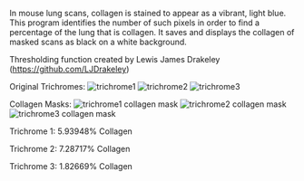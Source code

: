 In mouse lung scans, collagen is stained to appear as a vibrant, light blue. 
This program identifies the number of such pixels in order to find a percentage of the lung that is collagen. 
It saves and displays the collagen of masked scans as black on a white background.

Thresholding function created by Lewis James Drakeley (https://github.com/LJDrakeley)

Original Trichromes:
![trichrome1](https://github.com/user-attachments/assets/0769fff3-c4f4-49b4-9aba-6e0684cfe689)
![trichrome2](https://github.com/user-attachments/assets/5f570461-8381-496a-b492-d9ef2065e96a)
![trichrome3](https://github.com/user-attachments/assets/b6f9671a-cedf-4336-9100-66a84978957c)



Collagen Masks:
![trichrome1 collagen mask](https://github.com/user-attachments/assets/9a62e2a1-6f74-440a-ba4e-083a3ae805d6)
![trichrome2 collagen mask](https://github.com/user-attachments/assets/5a368eb9-c450-40bc-8751-133ddaf675cb)
![trichrome3 collagen mask](https://github.com/user-attachments/assets/576908c8-b8c0-4932-a58b-6231994db59a)


Trichrome 1: 5.93948% Collagen

Trichrome 2: 7.28717% Collagen

Trichrome 3: 1.82669% Collagen
